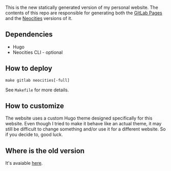 This is the new statically generated version of my personal website.
The contents of this repo are responsible for generating both the
[GitLab Pages] and the [Neocities] versions of it.

[GitLab Pages]: https://kirby.kevinson.org/
[Neocities]: https://curbie.kevinson.org/

## Dependencies

* Hugo
* Neocities CLI - optional

## How to deploy

```
make gitlab neocities[-full]
```

See `Makefile` for more details.

## How to customize

The website uses a custom Hugo theme designed specifically for this
website. Even though I tried to make it behave like an actual theme,
it may still be difficult to change something and/or use it for a
different website. So if you decide to, good luck.

## Where is the old version

It's avaiable [here](https://gitlab.com/kirbykevinson/old-website).
